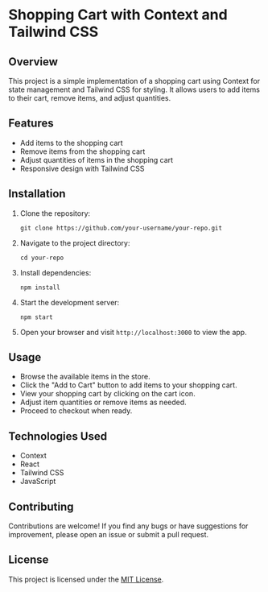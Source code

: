 
# Shopping Cart with Context and Tailwind CSS

## Overview
This project is a simple implementation of a shopping cart using Context for state management and Tailwind CSS for styling. It allows users to add items to their cart, remove items, and adjust quantities.

## Features
- Add items to the shopping cart
- Remove items from the shopping cart
- Adjust quantities of items in the shopping cart
- Responsive design with Tailwind CSS

## Installation
1. Clone the repository:
   ```
   git clone https://github.com/your-username/your-repo.git
   ```
2. Navigate to the project directory:
   ```
   cd your-repo
   ```
3. Install dependencies:
   ```
   npm install
   ```
4. Start the development server:
   ```
   npm start
   ```
5. Open your browser and visit `http://localhost:3000` to view the app.

## Usage
- Browse the available items in the store.
- Click the "Add to Cart" button to add items to your shopping cart.
- View your shopping cart by clicking on the cart icon.
- Adjust item quantities or remove items as needed.
- Proceed to checkout when ready.

## Technologies Used
- Context
- React
- Tailwind CSS
- JavaScript

## Contributing
Contributions are welcome! If you find any bugs or have suggestions for improvement, please open an issue or submit a pull request.

## License
This project is licensed under the [MIT License](LICENSE).


